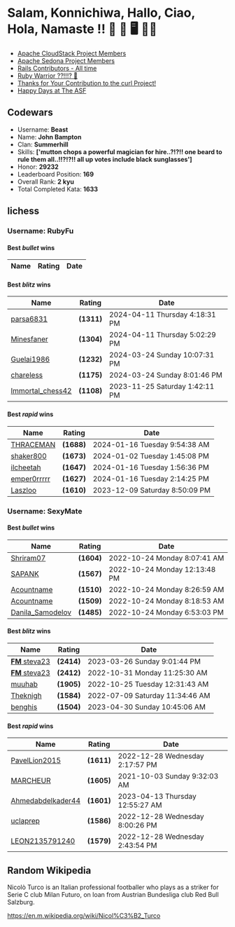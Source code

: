 # Salam, Konnichiwa, Hallo, Ciao, Hola, Namaste !! 🐉 🦘 🖥️ 👨‍🎨
 
- [Apache CloudStack Project Members](https://cloudstack.apache.org/who)
- [Apache Sedona Project Members](https://sedona.apache.org/latest-snapshot/community/contributor/)
- [Rails Contributors - All time](https://contributors.rubyonrails.org/)
- [Ruby Warrior ??!!!? 👺](https://github.com/ruby/ruby/commit/97a114de44c71c688e8ba928da41bc396153ef5d)
- [Thanks for Your Contribution to the curl Project!](https://curl.se/docs/thanks.html)
- [Happy Days at The ASF](https://www.mail-archive.com/dev@cloudstack.apache.org/msg100220.html)

<!-- start-data -->
## Codewars

- Username: __Beast__
- Name: __John Bampton__
- Clan: __Summerhill__
- Skills: __['mutton chops a powerful magician for hire..?!?!! one beard to rule them all..!!?!?!! all up votes include black sunglasses']__
- Honor: __29232__
- Leaderboard Position: __169__
- Overall Rank: __2 kyu__
- Total Completed Kata: __1633__

## lichess

### Username: RubyFu

#### Best *bullet* wins

| Name | Rating | Date |
| - | - | - |

#### Best *blitz* wins

| Name | Rating | Date |
| - | - | - |
| [parsa6831](https://lichess.org/@/parsa6831) | __(1311)__ | 2024-04-11 Thursday 4:18:31 PM |
| [Minesfaner](https://lichess.org/@/Minesfaner) | __(1304)__ | 2024-04-11 Thursday 5:02:29 PM |
| [Guelai1986](https://lichess.org/@/Guelai1986) | __(1232)__ | 2024-03-24 Sunday 10:07:31 PM |
| [chareless](https://lichess.org/@/chareless) | __(1175)__ | 2024-03-24 Sunday 8:01:46 PM |
| [Immortal_chess42](https://lichess.org/@/Immortal_chess42) | __(1108)__ | 2023-11-25 Saturday 1:42:11 PM |

#### Best *rapid* wins

| Name | Rating | Date |
| - | - | - |
| [THRACEMAN](https://lichess.org/@/THRACEMAN) | __(1688)__ | 2024-01-16 Tuesday 9:54:38 AM |
| [shaker800](https://lichess.org/@/shaker800) | __(1673)__ | 2024-01-02 Tuesday 1:45:08 PM |
| [ilcheetah](https://lichess.org/@/ilcheetah) | __(1647)__ | 2024-01-16 Tuesday 1:56:36 PM |
| [emper0rrrrr](https://lichess.org/@/emper0rrrrr) | __(1627)__ | 2024-01-16 Tuesday 2:14:25 PM |
| [Laszloo](https://lichess.org/@/Laszloo) | __(1610)__ | 2023-12-09 Saturday 8:50:09 PM |

### Username: SexyMate

#### Best *bullet* wins

| Name | Rating | Date |
| - | - | - |
| [Shriram07](https://lichess.org/@/Shriram07) | __(1604)__ | 2022-10-24 Monday 8:07:41 AM |
| [SAPANK](https://lichess.org/@/SAPANK) | __(1567)__ | 2022-10-24 Monday 12:13:48 PM |
| [Acountname](https://lichess.org/@/Acountname) | __(1510)__ | 2022-10-24 Monday 8:26:59 AM |
| [Acountname](https://lichess.org/@/Acountname) | __(1509)__ | 2022-10-24 Monday 8:18:53 AM |
| [Danila_Samodelov](https://lichess.org/@/Danila_Samodelov) | __(1485)__ | 2022-10-24 Monday 6:53:03 PM |

#### Best *blitz* wins

| Name | Rating | Date |
| - | - | - |
| [__FM__ steva23](https://lichess.org/@/steva23) | __(2414)__ | 2023-03-26 Sunday 9:01:44 PM |
| [__FM__ steva23](https://lichess.org/@/steva23) | __(2412)__ | 2022-10-31 Monday 11:25:30 AM |
| [muuhab](https://lichess.org/@/muuhab) | __(1905)__ | 2022-10-25 Tuesday 12:31:43 AM |
| [Theknigh](https://lichess.org/@/Theknigh) | __(1584)__ | 2022-07-09 Saturday 11:34:46 AM |
| [benghis](https://lichess.org/@/benghis) | __(1504)__ | 2023-04-30 Sunday 10:45:06 AM |

#### Best *rapid* wins

| Name | Rating | Date |
| - | - | - |
| [PavelLion2015](https://lichess.org/@/PavelLion2015) | __(1611)__ | 2022-12-28 Wednesday 2:17:57 PM |
| [MARCHEUR](https://lichess.org/@/MARCHEUR) | __(1605)__ | 2021-10-03 Sunday 9:32:03 AM |
| [Ahmedabdelkader44](https://lichess.org/@/Ahmedabdelkader44) | __(1601)__ | 2023-04-13 Thursday 12:55:27 AM |
| [uclaprep](https://lichess.org/@/uclaprep) | __(1586)__ | 2022-12-28 Wednesday 8:00:26 PM |
| [LEON2135791240](https://lichess.org/@/LEON2135791240) | __(1579)__ | 2022-12-28 Wednesday 2:43:54 PM |

## Random Wikipedia

Nicolò Turco is an Italian professional footballer who plays as a striker for Serie C club Milan Futuro, on loan from Austrian Bundesliga club Red Bull Salzburg.

https://en.m.wikipedia.org/wiki/Nicol%C3%B2_Turco
